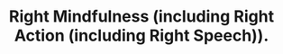 ---
title: Right Mindfulness (including Right Action (including Right Speech)).
tags: buddhism human
star: true
---